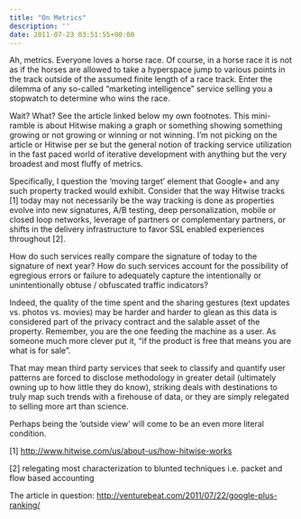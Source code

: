 ```yaml
---
title: "On Metrics"
description: ''
date: 2011-07-23 03:51:55+00:00
---
```


Ah, metrics. Everyone loves a horse race. Of course, in a horse race it is not as if the horses are allowed to take a hyperspace jump to various points in the track outside of the assumed finite length of a race track. Enter the dilemma of any so-called “marketing intelligence” service selling you a stopwatch to determine who wins the race.

Wait? What? See the article linked below my own footnotes. This mini-ramble is about Hitwise making a graph or something showing something growing or not growing or winning or not winning. I’m not picking on the article or Hitwise per se but the general notion of tracking service utilization in the fast paced world of iterative development with anything but the very broadest and most fluffy of metrics.

Specifically, I question the ‘moving target’ element that Google+ and any such property tracked would exhibit. Consider that the way Hitwise tracks [1] today may not necessarily be the way tracking is done as properties evolve into new signatures, A/B testing, deep personalization, mobile or closed loop networks, leverage of partners or complementary partners, or shifts in the delivery infrastructure to favor SSL enabled experiences throughout [2].

How do such services really compare the signature of today to the signature of next year? How do such services account for the possibility of egregious errors or failure to adequately capture the intentionally or unintentionally obtuse / obfuscated traffic indicators?

Indeed, the quality of the time spent and the sharing gestures (text updates vs. photos vs. movies) may be harder and harder to glean as this data is considered part of the privacy contract and the salable asset of the property. Remember, you are the one feeding the machine as a user. As someone much more clever put it, “if the product is free that means you are what is for sale”.

That may mean third party services that seek to classify and quantify user patterns are forced to disclose methodology in greater detail (ultimately owning up to how little they do know), striking deals with destinations to truly map such trends with a firehouse of data, or they are simply relegated to selling more art than science.

Perhaps being the ‘outside view’ will come to be an even more literal condition.

[1] <http://www.hitwise.com/us/about-us/how-hitwise-works>

[2] relegating most characterization to blunted techniques i.e. packet and flow based accounting

The article in question: <http://venturebeat.com/2011/07/22/google-plus-ranking/>

